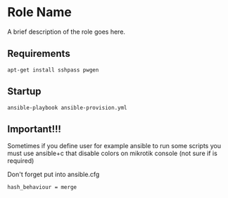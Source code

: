 Role Name
=========

A brief description of the role goes here.

Requirements
------------

```
apt-get install sshpass pwgen
```

Startup
------------
```
ansible-playbook ansible-provision.yml
```

Important!!!
------------
Sometimes if you define user for example ansible to run some scripts you must use ansible+c that disable colors on mikrotik console (not sure if is required)

Don't forget put into ansible.cfg
```
hash_behaviour = merge
```
